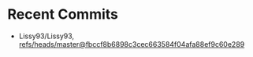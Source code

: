 # Recent Commits

<!-- START gadpp -->
- Lissy93/Lissy93, [refs/heads/master@fbccf8b6898c3cec663584f04afa88ef9c60e289](https://github.com/Lissy93/Lissy93/commit/fbccf8b6898c3cec663584f04afa88ef9c60e289)
